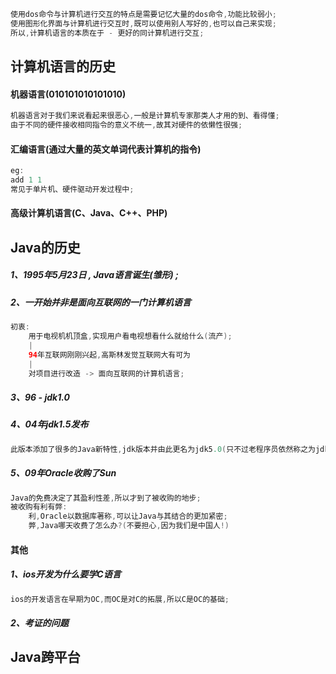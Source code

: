 ```java
使用dos命令与计算机进行交互的特点是需要记忆大量的dos命令,功能比较弱小;
使用图形化界面与计算机进行交互时,既可以使用别人写好的,也可以自己来实现;
所以,计算机语言的本质在于 - 更好的同计算机进行交互;
```

## 计算机语言的历史

#### 机器语言\(010101010101010\)

```java
机器语言对于我们来说看起来很恶心,一般是计算机专家那类人才用的到、看得懂;
由于不同的硬件接收相同指令的意义不统一,故其对硬件的依懒性很强;
```

#### 汇编语言\(通过大量的英文单词代表计算机的指令\)

```java
eg:
add 1 1
常见于单片机、硬件驱动开发过程中;
```

#### 高级计算机语言\(C、Java、C++、PHP\)

## Java的历史

##### 1、1995年5月23日 , Java语言诞生\(雏形\) ;

##### 2、一开始并非是面向互联网的一门计算机语言

```java
初衷:
    用于电视机机顶盒,实现用户看电视想看什么就给什么(流产);
    |
    94年互联网刚刚兴起,高斯林发觉互联网大有可为
    |
    对项目进行改造 -> 面向互联网的计算机语言;
```

##### 3、96 - jdk1.0

##### 4、04年jdk1.5发布

```java
此版本添加了很多的Java新特性,jdk版本并由此更名为jdk5.0(只不过老程序员依然称之为jdk1.5);
```

##### 5、09年Oracle收购了Sun

```java
Java的免费决定了其盈利性差,所以才到了被收购的地步;
被收购有利有弊:
    利,Oracle以数据库著称,可以让Java与其结合的更加紧密;
    弊,Java哪天收费了怎么办?(不要担心,因为我们是中国人!)
```

#### 其他

##### 1、ios开发为什么要学C语言

```java
ios的开发语言在早期为OC,而OC是对C的拓展,所以C是OC的基础;
```

##### 2、考证的问题



## Java跨平台



